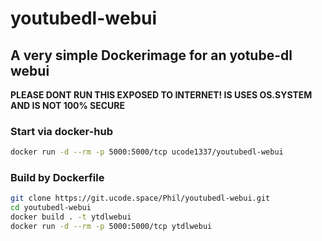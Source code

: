 # youtubedl-webui
## A very simple Dockerimage for an yotube-dl webui
**PLEASE DONT RUN THIS EXPOSED TO INTERNET! IS USES OS.SYSTEM AND IS NOT 100% SECURE**

### Start via docker-hub
```bash
docker run -d --rm -p 5000:5000/tcp ucode1337/youtubedl-webui
```

### Build by Dockerfile
```bash
git clone https://git.ucode.space/Phil/youtubedl-webui.git
cd youtubedl-webui
docker build . -t ytdlwebui
docker run -d --rm -p 5000:5000/tcp ytdlwebui
```